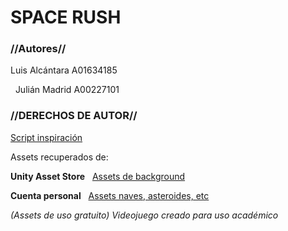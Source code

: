# SPACE RUSH #

### //Autores// ###

Luis Alcántara A01634185 

&nbsp;
Julián Madrid A00227101

### //DERECHOS DE AUTOR// ###

[Script inspiración](https://www.youtube.com/c/juande)

Assets recuperados de:

**Unity Asset Store** 
&nbsp;
[Assets de background](https://assetstore.unity.com/packages/2d/textures-materials/dynamic-space-background-lite-104606)

**Cuenta personal** 
&nbsp;
[Assets naves, asteroides, etc](https://www.youtube.com/redirect?event=video_description&redir_token=QUFFLUhqbGoyZmY3aXZoTTRSc1dfN2VUVHNTaG0zUm1nUXxBQ3Jtc0ttT0pFcXQ1ZzRrYjY0WWdIczhwcXFQMjktTVpiR1Z3eEpxN05Yc2ZzRUgtZlJfc1o2ejVSS09uaVJ6TWdwWXhreVE0R1VEOU5TcDJhYnhhR2hQUGdLakkxYWd2YldOVFVNR2hNZDFRczFGRXRPOUZpQQ&q=https%3A%2F%2Fwww.dropbox.com%2Fs%2Fwqi0ooxjgt9xbwz%2FSpace%2520Shooter.unitypackage%3Fdl%3D1)

*(Assets de uso gratuito)*
*Videojuego creado para uso académico*
